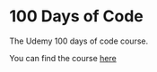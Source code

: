 # 100 Days of Code
 The Udemy 100 days of code course.
 
You can find the course [here](https://www.udemy.com/course/100-days-of-code/)
